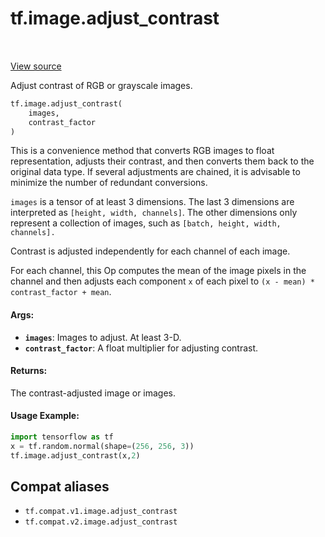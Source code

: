 <div itemscope itemtype="http://developers.google.com/ReferenceObject">
<meta itemprop="name" content="tf.image.adjust_contrast" />
<meta itemprop="path" content="Stable" />
</div>

# tf.image.adjust_contrast

<!-- Insert buttons and diff -->

<table class="tfo-notebook-buttons tfo-api" align="left">
</table>

<a target="_blank" href="/code/stable/tensorflow/python/ops/image_ops_impl.py">View source</a>



Adjust contrast of RGB or grayscale images.

``` python
tf.image.adjust_contrast(
    images,
    contrast_factor
)
```



<!-- Placeholder for "Used in" -->

This is a convenience method that converts RGB images to float
representation, adjusts their contrast, and then converts them back to the
original data type. If several adjustments are chained, it is advisable to
minimize the number of redundant conversions.

`images` is a tensor of at least 3 dimensions.  The last 3 dimensions are
interpreted as `[height, width, channels]`.  The other dimensions only
represent a collection of images, such as `[batch, height, width, channels].`

Contrast is adjusted independently for each channel of each image.

For each channel, this Op computes the mean of the image pixels in the
channel and then adjusts each component `x` of each pixel to
`(x - mean) * contrast_factor + mean`.

#### Args:


* <b>`images`</b>: Images to adjust.  At least 3-D.
* <b>`contrast_factor`</b>: A float multiplier for adjusting contrast.


#### Returns:

The contrast-adjusted image or images.



#### Usage Example:

```python
import tensorflow as tf
x = tf.random.normal(shape=(256, 256, 3))
tf.image.adjust_contrast(x,2)
```


## Compat aliases

* `tf.compat.v1.image.adjust_contrast`
* `tf.compat.v2.image.adjust_contrast`

